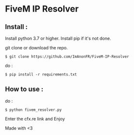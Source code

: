 # FiveM IP Resolver

## Install :

Install python 3.7 or higher.
Install pip if it's not done.

git clone or download the repo.
```
$ git clone https://github.com/ImAnonFR/FiveM-IP-Resolver
```

do :
```
$ pip install -r requirements.txt
```

## How to use :

do :
```
$ python fivem_resolver.py
```

Enter the cfx.re link and Enjoy 

Made with <3
